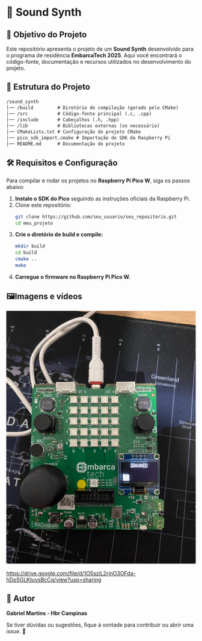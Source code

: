 # 🚀 Sound Synth

## 🎯 Objetivo do Projeto
Este repositório apresenta o projeto de um **Sound Synth** desenvolvido para o programa de residência **EmbarcaTech 2025**. Aqui você encontrará o código-fonte, documentação e recursos utilizados no desenvolvimento do projeto.

## 📂 Estrutura do Projeto

```
/sound_synth
│── /build         # Diretório de compilação (gerado pelo CMake)
│── /src           # Código-fonte principal (.c, .cpp)
│── /include       # Cabeçalhos (.h, .hpp)
│── /lib           # Bibliotecas externas (se necessário)
│── CMakeLists.txt # Configuração do projeto CMake
│── pico_sdk_import.cmake # Importação do SDK da Raspberry Pi
│── README.md      # Documentação do projeto
```

## 🛠️ Requisitos e Configuração
Para compilar e rodar os projetos no **Raspberry Pi Pico W**, siga os passos abaixo:

1. **Instale o SDK do Pico** seguindo as instruções oficiais da Raspberry Pi.
2. Clone este repositório:
   ```bash
   git clone https://github.com/seu_usuario/seu_repositorio.git
   cd meu_projeto
   ```
3. **Crie o diretório de build e compile:**
   ```bash
   mkdir build
   cd build
   cmake ..
   make
   ```
4. **Carregue o firmware no Raspberry Pi Pico W.**

## 🖼️Imagens e vídeos
![Desmontração do funcionamento](images/sintetizador.jpeg)

https://drive.google.com/file/d/1O5sziL2rjnO3OFda-hDp5GLKtuvsBcCq/view?usp=sharing

## 👤 Autor
**Gabriel Martins - Hbr Campinas**

Se tiver dúvidas ou sugestões, fique à vontade para contribuir ou abrir uma _issue_. 🚀
